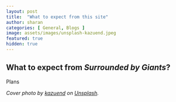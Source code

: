 ```yaml
---
layout: post
title:  "What to expect from this site"
author: sharan
categories: [ General, Blogs ]
image: assets/images/unsplash-kazuend.jpeg
featured: true
hidden: true
---
```


## What to expect from *Surrounded by Giants*?

Plans

*Cover photo by [kazuend](https://unsplash.com/photos/19SC2oaVZW0) on [Unsplash](https://unsplash.com/).*
